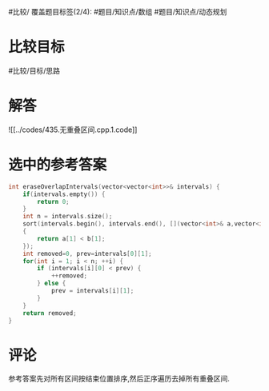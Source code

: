 #比较/
覆盖题目标签(2/4): #题目/知识点/数组 #题目/知识点/动态规划

# 比较目标

#比较/目标/思路

# 解答

![[../codes/435.无重叠区间.cpp.1.code]]

# 选中的参考答案

``` cpp
int eraseOverlapIntervals(vector<vector<int>>& intervals) {
	if(intervals.empty()) {
		return 0;
	}
	int n = intervals.size();
	sort(intervals.begin(), intervals.end(), [](vector<int>& a,vector<int>& b)
	{
		return a[1] < b[1];
	});
	int removed=0, prev=intervals[0][1];
	for(int i = 1; i < n; ++i) {
		if (intervals[i][0] < prev) {
			++removed;
		} else {
			prev = intervals[i][1];
		}
	}
	return removed;
}
```

# 评论

参考答案先对所有区间按结束位置排序,然后正序遍历去掉所有重叠区间.